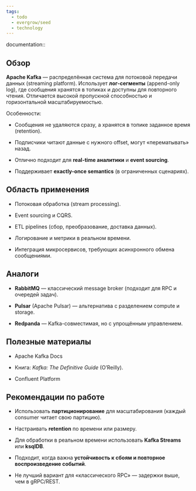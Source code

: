 ```yaml
---
tags:
  - todo
  - evergrow/seed
  - technology
---
```

documentation::  
## Обзор

**Apache Kafka** — распределённая система для потоковой передачи данных (streaming platform). Использует **лог-сегменты** (append-only log), где сообщения хранятся в топиках и доступны для повторного чтения. Отличается высокой пропускной способностью и горизонтальной масштабируемостью.

Особенности:

- Сообщения не удаляются сразу, а хранятся в топике заданное время (retention).
    
- Подписчики читают данные с нужного offset, могут «перематывать» назад.
    
- Отлично подходит для **real-time аналитики** и **event sourcing**.
    
- Поддерживает **exactly-once semantics** (в ограниченных сценариях).
    

## Область применения

- Потоковая обработка (stream processing).
    
- Event sourcing и CQRS.
    
- ETL pipelines (сбор, преобразование, доставка данных).
    
- Логирование и метрики в реальном времени.
    
- Интеграция микросервисов, требующих асинхронного обмена сообщениями.
    

## Аналоги

- **RabbitMQ** — классический message broker (подходит для RPC и очередей задач).
    
- **Pulsar** (Apache Pulsar) — альтернатива с разделением compute и storage.
    
- **Redpanda** — Kafka-совместимая, но с упрощённым управлением.
    

## Полезные материалы

- Apache Kafka Docs
    
- Книга: _Kafka: The Definitive Guide_ (O’Reilly).
    
- Confluent Platform
    

## Рекомендации по работе

- Использовать **партиционирование** для масштабирования (каждый consumer читает свою партицию).
    
- Настраивать **retention** по времени или размеру.
    
- Для обработки в реальном времени использовать **Kafka Streams** или **ksqlDB**.
    
- Подходит, когда важна **устойчивость к сбоям и повторное воспроизведение событий**.
    
- Не лучший вариант для «классического RPC» — задержки выше, чем в gRPC/REST.